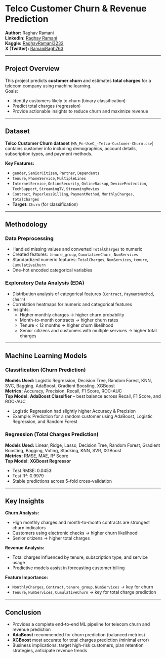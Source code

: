 # Telco Customer Churn & Revenue Prediction

**Author:** Raghav Ramani  
**LinkedIn:** [Raghav Ramani](https://www.linkedin.com/in/raghav-ramani-711b56256/)  
**Kaggle:** [RaghavRamani3232](https://www.kaggle.com/raghavramani3232)  
**X (Twitter):** [RamaniRagh763](https://x.com/RamaniRagh763)

---

## Project Overview
This project predicts **customer churn** and estimates **total charges** for a telecom company using machine learning.  
Goals:
- Identify customers likely to churn (binary classification)  
- Predict total charges (regression)  
- Provide actionable insights to reduce churn and maximize revenue

---

## Dataset
**Telco Customer Churn dataset** (`WA_Fn-UseC_-Telco-Customer-Churn.csv`) contains customer info including demographics, account details, subscription types, and payment methods.

**Key Features:**
- `gender`, `SeniorCitizen`, `Partner`, `Dependents`  
- `tenure`, `PhoneService`, `MultipleLines`  
- `InternetService`, `OnlineSecurity`, `OnlineBackup`, `DeviceProtection`, `TechSupport`, `StreamingTV`, `StreamingMovies`  
- `Contract`, `PaperlessBilling`, `PaymentMethod`, `MonthlyCharges`, `TotalCharges`  
- **Target:** `Churn` (for classification)

---

## Methodology

### Data Preprocessing
- Handled missing values and converted `TotalCharges` to numeric  
- Created features: `tenure_group`, `CumulativeChurn`, `NumServices`  
- Standardized numeric features: `TotalCharges`, `NumServices`, `tenure`, `CumulativeChurn`  
- One-hot encoded categorical variables

### Exploratory Data Analysis (EDA)
- Distribution analysis of categorical features (`Contract`, `PaymentMethod`, `Churn`)  
- Correlation heatmaps for numeric and categorical features  
- Insights:
  - Higher monthly charges → higher churn probability  
  - Month-to-month contracts → higher churn rates  
  - Tenure < 12 months → higher churn likelihood  
  - Senior citizens and customers with multiple services → higher total charges

---

## Machine Learning Models

### Classification (Churn Prediction)
**Models Used:** Logistic Regression, Decision Tree, Random Forest, KNN, SVC, Bagging, AdaBoost, Gradient Boosting, XGBoost  
**Metrics:** Accuracy, Precision, Recall, F1 Score, ROC-AUC  
**Top Model:** **AdaBoost Classifier** – best balance across Recall, F1 Score, and ROC-AUC  
- Logistic Regression had slightly higher Accuracy & Precision  
- Example: Prediction for a random customer using AdaBoost, Logistic Regression, and Random Forest  

### Regression (Total Charges Prediction)
**Models Used:** Linear, Ridge, Lasso, Decision Tree, Random Forest, Gradient Boosting, Bagging, Voting, Stacking, KNN, SVR, XGBoost  
**Metrics:** RMSE, MAE, R² Score  
**Top Model:** **XGBoost Regressor**  
- Test RMSE: 0.0453  
- Test R²: 0.9979  
- Stable predictions across 5-fold cross-validation

---

## Key Insights
**Churn Analysis:**  
- High monthly charges and month-to-month contracts are strongest churn indicators  
- Customers using electronic checks → higher churn likelihood  
- Senior citizens → higher total charges  

**Revenue Analysis:**  
- Total charges influenced by tenure, subscription type, and service usage  
- Predictive models assist in forecasting customer billing  

**Feature Importance:**  
- `MonthlyCharges`, `Contract`, `tenure_group`, `NumServices` → key for churn  
- `Tenure`, `NumServices`, `CumulativeChurn` → key for total charge prediction

---

## Conclusion
- Provides a complete end-to-end ML pipeline for telecom churn and revenue prediction  
- **AdaBoost** recommended for churn prediction (balanced metrics)  
- **XGBoost** most accurate for total charges prediction (minimal error)  
- Business implications: target high-risk customers, plan retention strategies, anticipate revenue trends
